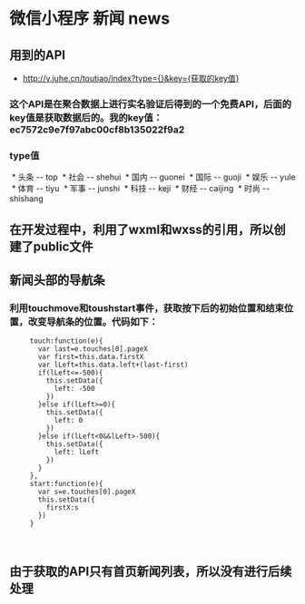 # 微信小程序 新闻 news
## 用到的API
* http://v.juhe.cn/toutiao/index?type={}&key={获取的key值}
  
### 这个API是在聚合数据上进行实名验证后得到的一个免费API，后面的key值是获取数据后的。我的key值：ec7572c9e7f97abc00cf8b135022f9a2
### type值
  * 头条 -- top
  * 社会 -- shehui
  * 国内 -- guonei
  * 国际 -- guoji
  * 娱乐 -- yule
  * 体育 -- tiyu
  * 军事 -- junshi
  * 科技 -- keji
  * 财经 -- caijing
  * 时尚 -- shishang
  
## 在开发过程中，利用了wxml和wxss的引用，所以创建了public文件

## 新闻头部的导航条
### 利用touchmove和toushstart事件，获取按下后的初始位置和结束位置，改变导航条的位置。代码如下：
  
         touch:function(e){
           var last=e.touches[0].pageX
           var first=this.data.firstX
           var lLeft=this.data.left+(last-first)
           if(lLeft<=-500){
             this.setData({
               left: -500
             })
           }else if(lLeft>=0){
             this.setData({
               left: 0
             })
           }else if(lLeft<0&&lLeft>-500){
             this.setData({
               left: lLeft
             })
           }
         },
         start:function(e){
           var s=e.touches[0].pageX
           this.setData({
             firstX:s
           })
         }   
      
      
## 由于获取的API只有首页新闻列表，所以没有进行后续处理
